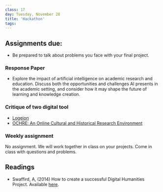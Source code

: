 ```yaml
---
class: 17
day: Tuesday, November 28
title: 'Hackathon'
tags: 
---
```


## Assignments due:
- Be prepared to talk about problems you face with your final project.

### Response Paper
- Explore the impact of artificial intelligence on academic research and education. Discuss both the opportunities and challenges AI presents in the academic setting, and consider how it may shape the future of learning and knowledge creation.

### Critique of two digital tool
- [Logeion](https://logeion.uchicago.edu/)
- [OCHRE: An Online Cultural and Historical Research Environment](https://voices.uchicago.edu/ochre/)

### Weekly assignment
No assignment. We will work together in class on your projects. Come in class with questions and problems.

## Readings 
- Swaffird, A, (2014) How to create a successful Digital Humanities Project. Available [here](https://hawksites.newpaltz.edu/dhm293/2014/11/13/how-to-create-a-successful-digital-humanities-project/).
